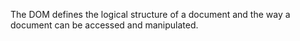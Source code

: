 The DOM defines the logical structure of a document and the way a document can be accessed and manipulated.

